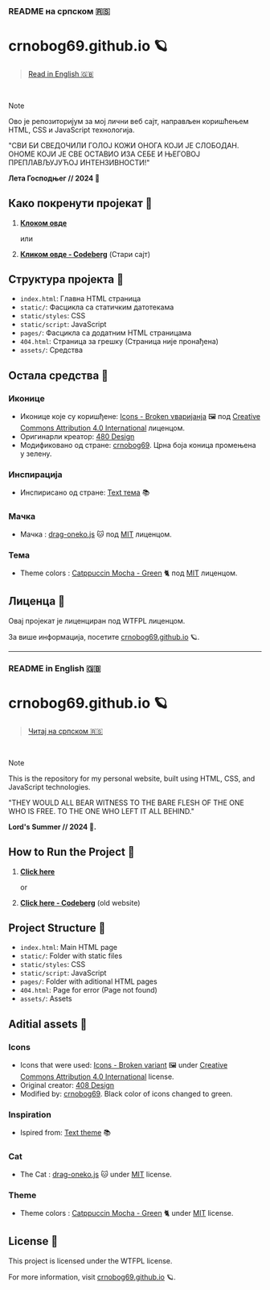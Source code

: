 ### README на српском 🇷🇸

# crnobog69.github.io 🪐

> [Read in English 🇬🇧](#readme-in-english-)

<br>

> [!NOTE]
> Ово је репозиторијум за мој лични веб сајт, направљен коришћењем HTML, CSS и JavaScript технологија.

"СВИ БИ СВЕДОЧИЛИ ГОЛОЈ КОЖИ ОНОГА КОЈИ ЈЕ СЛОБОДАН. ОНОМЕ КОЈИ ЈЕ СВЕ ОСТАВИО ИЗА СЕБЕ И ЊЕГОВОЈ ПРЕПЛАВЉУЈУЋОЈ ИНТЕНЗИВНОСТИ!"

**Лета Господњег // 2024 🗼**

## Како покренути пројекат 🚀

1. **[Клоком овде](https://crnobog69.github.io/)**
    
   или

1. **[Кликом овде - Codeberg](https://crnobog.codeberg.page/)** (Стари сајт)

## Структура пројекта 📁

- `index.html`: Главна HTML страница
- `static/`: Фасцикла са статичким датотекама
- `static/styles`: CSS
- `static/script`: JavaScript
- `pages/`: Фасцикла са додатним HTML страницама
- `404.html`: Страница за грешку (Страница није пронађена)
- `assets/`: Средства

## Остала средства 📖 

### Иконице

- Иконице које су коришђене: [Icons - Broken vваријанја](https://github.com/480-Design/Solar-Icon-Set) 🖼️ под [Creative Commons Attribution 4.0 International](LICENSE.md) лиценцом. 
- Оригинарли креатор: [480 Design](https://github.com/480-Design)
- Модификовано од стране: [crnobog69](https://github.com/crnobog69). Црна боја коница промењена у зелену.

### Инспирација

- Инспирисано од стране: [Text тема](https://github.com/spicetify/spicetify-themes/tree/master/text) 📚

### Мачка

- Мачка : [drag-oneko.js](https://github.com/crnobog69/drag-oneko.js/tree/main)  🐱 под [MIT](LICENSE.txt) лиценцом.

### Тема

- Theme colors : [Catppuccin Mocha - Green](https://github.com/catppuccin/catppuccin) 🐈 под [MIT](LICENSE.txt) лиценцом.

## Лиценца 📜

Овај пројекат је лиценциран под WTFPL лиценцом.

За више информација, посетите [crnobog69.github.io](https://crnobog69.github.io) 🪐.

---

### README in English 🇬🇧

# crnobog69.github.io 🪐

> [Читај на српском 🇷🇸](#readme-на-српском-)

<br>

> [!NOTE]
> This is the repository for my personal website, built using HTML, CSS, and JavaScript technologies.

"THEY WOULD ALL BEAR WITNESS TO THE BARE FLESH OF THE ONE WHO IS FREE. TO THE ONE WHO LEFT IT ALL BEHIND."

**Lord's Summer // 2024 🗼.**

## How to Run the Project 🚀

1. **[Click here](https://crnobog69.github.io/)**
   
   or

1. **[Click here - Codeberg](https://crnobog.codeberg.page/)** (old website)

## Project Structure 📁

- `index.html`: Main HTML page
- `static/`: Folder with static files
- `static/styles`: CSS
- `static/script`: JavaScript
- `pages/`: Folder with aditional HTML pages
- `404.html`: Page for error (Page not found)
- `assets/`: Assets

## Aditial assets 📖

### Icons

- Icons that were used: [Icons - Broken variant](https://github.com/480-Design/Solar-Icon-Set) 🖼️ under [Creative Commons Attribution 4.0 International](LICENSE.md) license.
- Original creator: [408 Design](https://github.com/480-Design)
- Modified by: [crnobog69](https://github.com/crnobog69). Black color of icons changed to green.

### Inspiration

- Ispired from: [Text theme](https://github.com/spicetify/spicetify-themes/tree/master/text) 📚

### Cat

- The Cat : [drag-oneko.js](https://github.com/crnobog69/drag-oneko.js/tree/main) 🐱 under [MIT](LICENSE.txt) license.

### Theme

- Theme colors : [Catppuccin Mocha - Green](https://github.com/catppuccin/catppuccin) 🐈 under [MIT](LICENSE.txt) license.

## License 📜

This project is licensed under the WTFPL license.

For more information, visit [crnobog69.github.io](https://crnobog69.github.io) 🪐.
